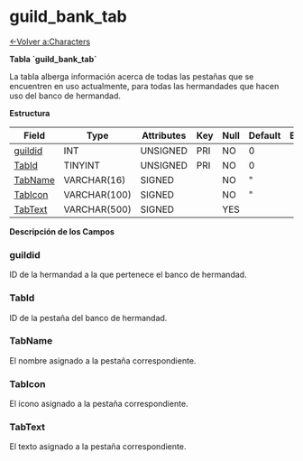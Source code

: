 # guild\_bank\_tab

[<-Volver a:Characters](database-characters.md)

**Tabla \`guild\_bank\_tab\`**

La tabla alberga información acerca de todas las pestañas que se encuentren en uso actualmente, para todas las hermandades que hacen uso del banco de hermandad.

**Estructura**

| Field        | Type         | Attributes | Key | Null | Default | Extra | Comment |
| ------------ | ------------ | ---------- | --- | ---- | ------- | ----- | ------- |
| [guildid][1] | INT          | UNSIGNED   | PRI | NO   | 0       |       |         |
| [TabId][2]   | TINYINT      | UNSIGNED   | PRI | NO   | 0       |       |         |
| [TabName][3] | VARCHAR(16)  | SIGNED     |     | NO   | "       |       |         |
| [TabIcon][4] | VARCHAR(100) | SIGNED     |     | NO   | "       |       |         |
| [TabText][5] | VARCHAR(500) | SIGNED     |     | YES  |         |       |         |

[1]: #guildid
[2]: #tabid
[3]: #tabname
[4]: #tabicon
[5]: #tabtext

**Descripción de los Campos**

### guildid

ID de la hermandad a la que pertenece el banco de hermandad.

### TabId

ID de la pestaña del banco de hermandad.

### TabName

El nombre asignado a la pestaña correspondiente.

### TabIcon

El ícono asignado a la pestaña correspondiente.

### TabText

El texto asignado a la pestaña correspondiente.
